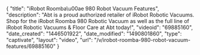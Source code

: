 {
    "title": "iRobot Roomba\u00ae 980 Robot Vacuum Features",
    "description": "Abt is a proud authorized retailer of iRobot Robotic Vacuums. Shop for the iRobot Roomba 980 Robotic Vacuum as well as the full line of iRobot Robotic Vacuums & Floor Care at Abt today!",
    "videoid": "69885160",
    "date_created": "1446501922",
    "date_modified": "1490801860",
    "type": "captivate",
    "layout": "video",
    "url": "\/v\/irobot-roomba-980-robot-vacuum-features\/69885160"
}